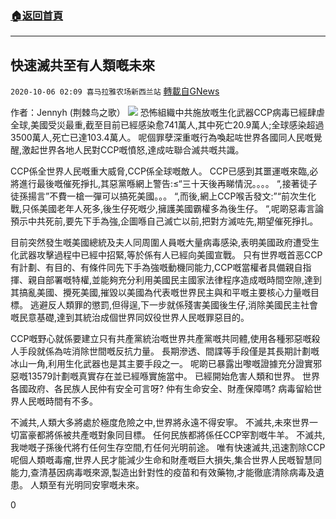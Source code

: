 ###  [:house:返回首頁](https://github.com/ourhimalayas/txt)
---

## 快速滅共至有人類嘅未來
`2020-10-06 02:09 喜马拉雅农场新西兰站` [轉載自GNews](https://gnews.org/zh-hant/405665/)

作者：Jennyh (荆棘鸟之歌）
![]()![](https://s3.amazonaws.com/gnews-media-offload/wp-content/uploads/2020/10/05092215/%E9%97%AB%E4%B8%BD%E6%A2%A6.jpg)
恐怖組織中共施放嘅生化武器CCP病毒已經肆虐全球,美國受災最重,截至目前已經感染愈741萬人,其中死亡20.9萬人;全球感染超過3500萬人,死亡已達103.4萬人。 呢個罪孽深重嘅行為喚起咗世界各國同人民嘅覺醒,激起世界各地人民對CCP嘅憤怒,達成咗聯合滅共嘅共識。

CCP係全世界人民嘅重大威脅,CCP係全球嘅敵人。  CCP已感到其噩運嘅來臨,必將進行最後嘅催死掙扎,其惡黨喺網上警告:≤“三十天後再睇情況。。。。  “,接著徒子徒孫揚言”不費一槍一彈可以搞死美國。。。  “,而後,網上CCP喉舌發文:”“前次生化戰,只係美國老年人死多,後生仔死嘅少,擁護美國霸權多為後生仔。  “,呢啲惡毒言論預示中共死前,要先下手為強,企圖喺自己滅亡以前,把對方滅咗先,期望催死掙扎。

目前突然發生嘅美國總統及夫人同周圍人員嘅大量病毒感染,表明美國政府遭受生化武器攻擊過程中已經中招緊,等於係有人已經向美國宣戰。 只有世界嘅首恶CCP有計劃、有目的、有條件同先下手為強嘅動機同能力,CCP嘅當權者具備親自指揮、親自部署嘅特權,並能夠充分利用美國民主國家法律程序造成嘅時間空隙,達到其搞亂美國、攪死美國,摧毀以美國為代表嘅世界民主與和平嘅主要核心力量嘅目標。 逃避反人類罪的懲罰,但得逞,下一步就係殘害美國後生仔,消除美國民主社會嘅民意基礎,達到其統治成個世界同奴役世界人民嘅罪惡目的。

CCP嘅野心就係要建立只有共產黨統治嘅世界共產黨嘅共同體,使用各種邪惡嘅殺人手段就係為咗消除世間嘅反抗力量。 長期滲透、間諜等手段僅是其長期計劃嘅冰山一角,利用生化武器也是其主要手段之一。 呢啲已暴露出嚟嘅證據充分證實邪惡嘅13579計劃嘅真實存在並已經喺實施當中。 已經開始危害人類和世界。 世界各國政府、各民族人民仲有安全可言呀? 仲有生命安全、財產保障嗎? 病毒留給世界人民嘅時間有不多。

不滅共,人類大多將處於極度危險之中,世界將永遠不得安寧。 不滅共,未來世界一切富豪都將係被共產嘅對象同目標。 任何民族都將係任CCP宰割嘅牛羊。 不滅共,我哋嘅子孫後代將冇任何生存空間,冇任何光明前途。 唯有快速滅共,迅速割除CCP呢個人類嘅毒瘤,世界人民才能減少生命和財產嘅巨大損失,集合世界人民嘅智慧同能力,查清基因病毒嘅來源,製造出針對性的疫苗和有效藥物,才能徹底清除病毒及遺患。 人類至有光明同安寧嘅未來。

0
